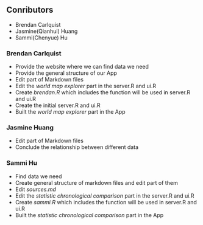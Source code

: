 Conributors
---


- Brendan Carlquist
- Jasmine(Qianhui) Huang
- Sammi(Chenyue) Hu


### Brendan Carlquist
- Provide the website where we can find data we need
- Provide the general structure of our App
- Edit part of Markdown files
- Edit the _world map explorer_ part in the server.R and ui.R
- Create _brendan.R_ which includes the function will be used in server.R and ui.R
- Create the initial server.R and ui.R
- Built the _world map explorer_ part in the App
### Jasmine Huang
- Edit part of Markdown files
- Conclude the relationship between different data
### Sammi Hu
- Find data we need
- Create general structure of markdown files and edit part of them
- Edit _sources.md_
- Edit the _statistic chronological comparison_ part in the server.R and ui.R
- Create _sammi.R_ which includes the function will be used in server.R and ui.R
- Built the _statistic chronological comparison_ part in the App
